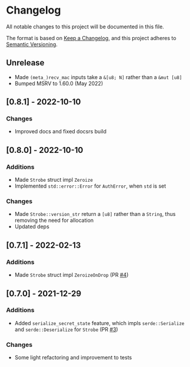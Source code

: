# Changelog
All notable changes to this project will be documented in this file.

The format is based on [Keep a Changelog](https://keepachangelog.com/en/1.0.0/),
and this project adheres to [Semantic Versioning](https://semver.org/spec/v2.0.0.html).

## Unrelease

* Made `(meta_)recv_mac` inputs take a `&[u8; N]` rather than a `&mut [u8]`
* Bumped MSRV to 1.60.0 (May 2022)

## [0.8.1] - 2022-10-10

### Changes
* Improved docs and fixed docsrs build

## [0.8.0] - 2022-10-10

### Additions
* Made `Strobe` struct impl `Zeroize`
* Implemented `std::error::Error` for `AuthError`, when `std` is set

### Changes
* Made `Strobe::version_str` return a `[u8]` rather than a `String`, thus removing the need for allocation
* Updated deps

## [0.7.1] - 2022-02-13

### Additions
* Made `Strobe` struct impl `ZeroizeOnDrop` (PR [#4](https://github.com/rozbb/strobe-rs/pull/4))

## [0.7.0] - 2021-12-29

### Additions
* Added `serialize_secret_state` feature, which impls `serde::Serialize` and `serde::Deserialize` for `Strobe` (PR [#3](https://github.com/rozbb/strobe-rs/pull/3))

### Changes
* Some light refactoring and improvement to tests
